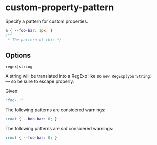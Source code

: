 # custom-property-pattern

Specify a pattern for custom properties.

```css
a { --foo-bar: 1px; }
/**   ↑
 * The pattern of this */
```

## Options

`regex|string`

A string will be translated into a RegExp like so `new RegExp(yourString)` — so be sure to escape properly.

Given:

```js
"foo-.+"
```

The following patterns are considered warnings:

```css
:root { --boo-bar: 0; }
```

The following patterns are *not* considered warnings:

```css
:root { --foo-bar: 0; }
```
